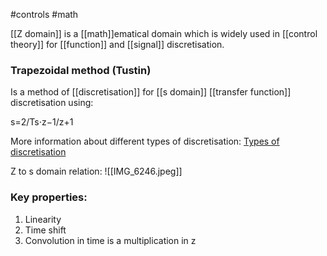 #controls 
#math 

[[Z domain]] is a [[math]]ematical domain which is widely used in [[control theory]] for [[function]] and [[signal]] discretisation.  

### Trapezoidal method (Tustin) 
Is a method of [[discretisation]] for [[s domain]] [[transfer function]] discretisation using: 

s=2/Ts⋅z−1/z+1

 More information about different types of discretisation: [Types of discretisation](https://x-engineer.org/discretizing-transfer-function/#google_vignette)

Z to s domain relation: 
![[IMG_6246.jpeg]]


### Key properties: 

1. Linearity
2. Time shift 
3. Convolution in time is a multiplication in z 